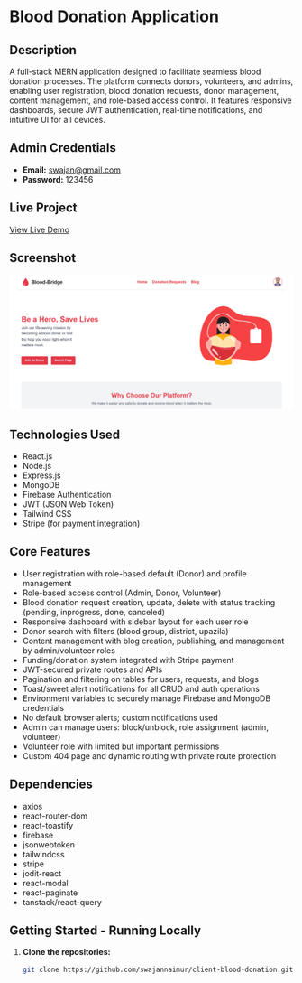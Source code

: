 # Blood Donation Application

## Description
A full-stack MERN application designed to facilitate seamless blood donation processes. The platform connects donors, volunteers, and admins, enabling user registration, blood donation requests, donor management, content management, and role-based access control. It features responsive dashboards, secure JWT authentication, real-time notifications, and intuitive UI for all devices.

## Admin Credentials
- **Email:** swajan@gmail.com   
- **Password:** 123456

## Live Project
[View Live Demo](https://blood-bridge-951f8.web.app/)

## Screenshot
![App Screenshot](https://github.com/swajannaimur/blood-bridge/blob/main/Screenshot%202025-08-08%20152336.png)

## Technologies Used
- React.js
- Node.js
- Express.js
- MongoDB
- Firebase Authentication
- JWT (JSON Web Token)
- Tailwind CSS
- Stripe (for payment integration)


## Core Features
- User registration with role-based default (Donor) and profile management
- Role-based access control (Admin, Donor, Volunteer)
- Blood donation request creation, update, delete with status tracking (pending, inprogress, done, canceled)
- Responsive dashboard with sidebar layout for each user role
- Donor search with filters (blood group, district, upazila)
- Content management with blog creation, publishing, and management by admin/volunteer roles
- Funding/donation system integrated with Stripe payment
- JWT-secured private routes and APIs
- Pagination and filtering on tables for users, requests, and blogs
- Toast/sweet alert notifications for all CRUD and auth operations
- Environment variables to securely manage Firebase and MongoDB credentials
- No default browser alerts; custom notifications used
- Admin can manage users: block/unblock, role assignment (admin, volunteer)
- Volunteer role with limited but important permissions
- Custom 404 page and dynamic routing with private route protection

## Dependencies
- axios
- react-router-dom
- react-toastify
- firebase
- jsonwebtoken
- tailwindcss
- stripe
- jodit-react
- react-modal
- react-paginate
- tanstack/react-query

## Getting Started - Running Locally

1. **Clone the repositories:**

   ```bash
   git clone https://github.com/swajannaimur/client-blood-donation.git

